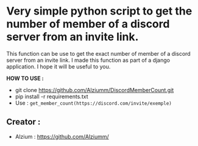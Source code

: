 # Very simple python script to get the number of member of a discord server from an invite link.

This function can be use to get the exact number of member of a discord server from an invite link.
I made this function as part of a django application. I hope it will be useful to you.

<strong>HOW TO USE :</strong>

* git clone https://github.com/Alziumm/DiscordMemberCount.git
* pip install -r requirements.txt
* Use : `get_member_count(https://discord.com/invite/exemple)` 

## Creator :

* Alzium : https://github.com/Alziumm/